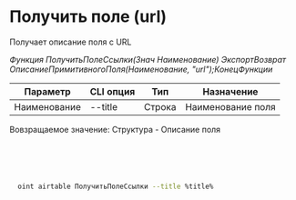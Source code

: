 ﻿---
sidebar_position: 10
---

# Получить поле (url)
 Получает описание поля с URL


*Функция ПолучитьПолеСсылки(Знач Наименование) ЭкспортВозврат ОписаниеПримитивногоПоля(Наименование, "url");КонецФункции*

  | Параметр | CLI опция | Тип | Назначение |
  |-|-|-|-|
  | Наименование | --title | Строка | Наименование поля |

  
  Вовзращаемое значение:   Структура -  Описание поля

```bsl title="Пример кода"
	

	
```

```sh title="Пример команд CLI"
    
  oint airtable ПолучитьПолеСсылки --title %title%

```


```json title="Результат"



```
